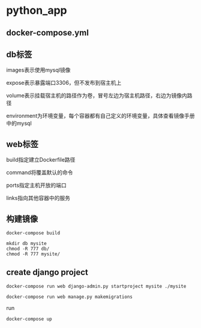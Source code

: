 python_app
===

docker-compose.yml
---

## db标签 

images表示使用mysql镜像 

expose表示暴露端口3306，但不发布到宿主机上 

volume表示挂载宿主机的路径作为卷，冒号左边为宿主机路径，右边为镜像内路径 

environment为环境变量，每个容器都有自己定义的环境变量，具体查看镜像手册中的mysql

## web标签 

build指定建立Dockerfile路径 

command将覆盖默认的命令 

ports指定主机开放的端口 

links指向其他容器中的服务

构建镜像
---

`docker-compose build`

```
mkdir db mysite
chmod -R 777 db/
chmod -R 777 mysite/
```

create django project
---

```
docker-compose run web django-admin.py startproject mysite ./mysite
```


```
docker-compose run web manage.py makemigrations
```

run

```
docker-compose up
```

